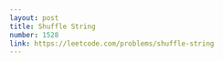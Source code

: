```yaml
---
layout: post
title: Shuffle String
number: 1528
link: https://leetcode.com/problems/shuffle-string
---
```

